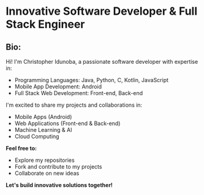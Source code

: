 # Innovative Software Developer & Full Stack Engineer


## Bio:

Hi! I'm Christopher Idunoba, a passionate software developer with expertise in:


- Programming Languages: Java, Python, C, Kotlin, JavaScript
- Mobile App Development: Android
- Full Stack Web Development: Front-end, Back-end


I'm excited to share my projects and collaborations in:


- Mobile Apps (Android)
- Web Applications (Front-end & Back-end)
- Machine Learning & AI
- Cloud Computing


**Feel free to:**

- Explore my repositories
- Fork and contribute to my projects
- Collaborate on new ideas


**Let's build innovative solutions together!**
